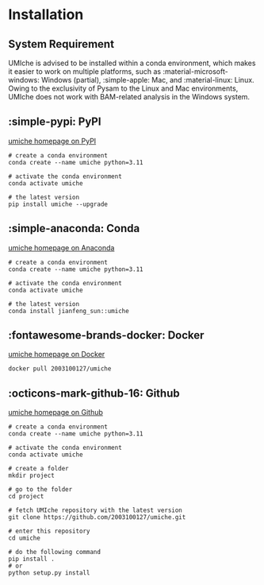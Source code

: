 # Installation

## System Requirement

UMIche is advised to be installed within a conda environment, which makes it easier to work on multiple platforms, such as :material-microsoft-windows: Windows (partial), :simple-apple: Mac, and :material-linux: Linux. Owing to the exclusivity of Pysam to the Linux and Mac environments, UMIche does not work with BAM-related analysis in the Windows system.

## :simple-pypi: PyPI

[umiche homepage on PyPI](https://pypi.org/project/umiche/)

```shell
# create a conda environment
conda create --name umiche python=3.11

# activate the conda environment
conda activate umiche

# the latest version
pip install umiche --upgrade
```

## :simple-anaconda: Conda

[umiche homepage on Anaconda](https://anaconda.org/Jianfeng_Sun/umiche)

```shell
# create a conda environment
conda create --name umiche python=3.11

# activate the conda environment
conda activate umiche

# the latest version
conda install jianfeng_sun::umiche
```


## :fontawesome-brands-docker: Docker

[umiche homepage on Docker](https://hub.docker.com/r/2003100127/umiche)

```shell
docker pull 2003100127/umiche
```


## :octicons-mark-github-16: Github

[umiche homepage on Github](https://github.com/2003100127/umiche)

```shell
# create a conda environment
conda create --name umiche python=3.11

# activate the conda environment
conda activate umiche

# create a folder
mkdir project

# go to the folder
cd project

# fetch UMIche repository with the latest version
git clone https://github.com/2003100127/umiche.git

# enter this repository
cd umiche

# do the following command
pip install .
# or
python setup.py install
```
